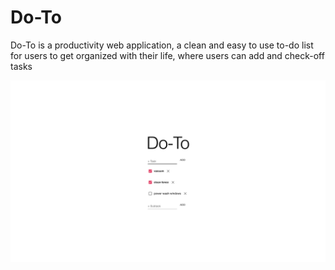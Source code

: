 # Do-To

Do-To is a productivity web application, a clean and easy to use to-do list for users to get organized with their life, where users can add and check-off tasks

![Do-To](https://github.com/stian34556/Todolist-app/blob/main/Do-To%20demo.png)

